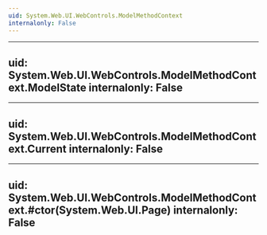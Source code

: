 ```yaml
---
uid: System.Web.UI.WebControls.ModelMethodContext
internalonly: False
---
```


---
uid: System.Web.UI.WebControls.ModelMethodContext.ModelState
internalonly: False
---

---
uid: System.Web.UI.WebControls.ModelMethodContext.Current
internalonly: False
---

---
uid: System.Web.UI.WebControls.ModelMethodContext.#ctor(System.Web.UI.Page)
internalonly: False
---

